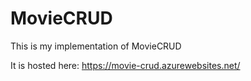 # MovieCRUD
This is my implementation of MovieCRUD

It is hosted here: https://movie-crud.azurewebsites.net/
